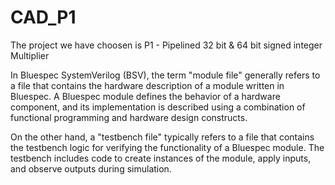 # CAD_P1
The project we have choosen is P1 - Pipelined 32 bit & 64 bit signed integer Multiplier

In Bluespec SystemVerilog (BSV), the term "module file" generally refers to a file that contains the hardware description of a module written in Bluespec. A Bluespec module defines the behavior of a hardware component, and its implementation is described using a combination of functional programming and hardware design constructs.

On the other hand, a "testbench file" typically refers to a file that contains the testbench logic for verifying the functionality of a Bluespec module. The testbench includes code to create instances of the module, apply inputs, and observe outputs during simulation.


